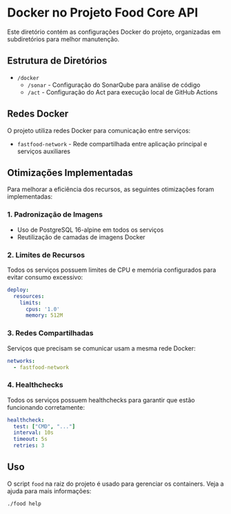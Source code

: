 # Docker no Projeto Food Core API

Este diretório contém as configurações Docker do projeto, organizadas em subdiretórios para melhor manutenção.

## Estrutura de Diretórios

- `/docker`
  - `/sonar` - Configuração do SonarQube para análise de código
  - `/act` - Configuração do Act para execução local de GitHub Actions

## Redes Docker

O projeto utiliza redes Docker para comunicação entre serviços:

- `fastfood-network` - Rede compartilhada entre aplicação principal e serviços auxiliares

## Otimizações Implementadas

Para melhorar a eficiência dos recursos, as seguintes otimizações foram implementadas:

### 1. Padronização de Imagens

- Uso de PostgreSQL 16-alpine em todos os serviços
- Reutilização de camadas de imagens Docker

### 2. Limites de Recursos

Todos os serviços possuem limites de CPU e memória configurados para evitar consumo excessivo:

```yaml
deploy:
  resources:
    limits:
      cpus: '1.0'
      memory: 512M
```

### 3. Redes Compartilhadas

Serviços que precisam se comunicar usam a mesma rede Docker:

```yaml
networks:
  - fastfood-network
```

### 4. Healthchecks

Todos os serviços possuem healthchecks para garantir que estão funcionando corretamente:

```yaml
healthcheck:
  test: ["CMD", "..."]
  interval: 10s
  timeout: 5s
  retries: 3
```

## Uso

O script `food` na raiz do projeto é usado para gerenciar os containers. Veja a ajuda para mais informações:

```bash
./food help
```
